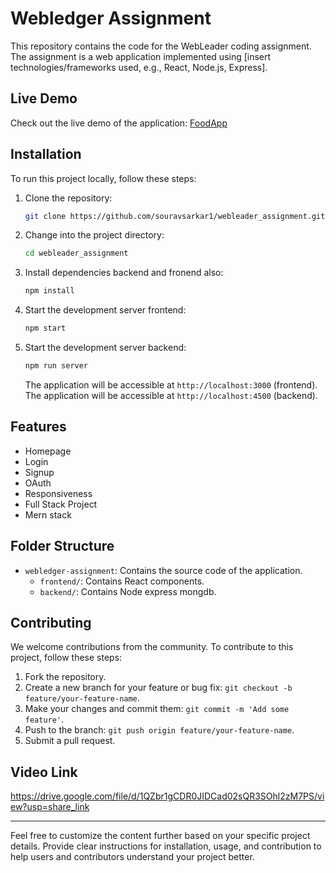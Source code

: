 
# Webledger Assignment

This repository contains the code for the WebLeader coding assignment. The assignment is a web application implemented using [insert technologies/frameworks used, e.g., React, Node.js, Express].

## Live Demo

Check out the live demo of the application: [FoodApp](https://foodapp-souravsarkar1.vercel.app/login)

## Installation

To run this project locally, follow these steps:

1. Clone the repository:

    ```bash
    git clone https://github.com/souravsarkar1/webleader_assignment.git
    ```

2. Change into the project directory:

    ```bash
    cd webleader_assignment
    ```

3. Install dependencies backend and fronend also:

    ```bash
    npm install
    ```

4. Start the development server frontend:

    ```bash
    npm start
    ```
5. Start the development server backend:

    ```bash
    npm run server
    ```

    The application will be accessible at `http://localhost:3000` (frontend).
    The application will be accessible at `http://localhost:4500` (backend).

## Features

- Homepage
- Login
- Signup
- OAuth
- Responsiveness
- Full Stack Project
- Mern stack

## Folder Structure

- `webledger-assignment`: Contains the source code of the application.
  - `frontend/`: Contains React components.
  - `backend/`: Contains Node express mongdb.


## Contributing

We welcome contributions from the community. To contribute to this project, follow these steps:

1. Fork the repository.
2. Create a new branch for your feature or bug fix: `git checkout -b feature/your-feature-name`.
3. Make your changes and commit them: `git commit -m 'Add some feature'`.
4. Push to the branch: `git push origin feature/your-feature-name`.
5. Submit a pull request.

## Video Link
https://drive.google.com/file/d/1QZbr1gCDR0JIDCad02sQR3SOhl2zM7PS/view?usp=share_link

---

Feel free to customize the content further based on your specific project details. Provide clear instructions for installation, usage, and contribution to help users and contributors understand your project better.
